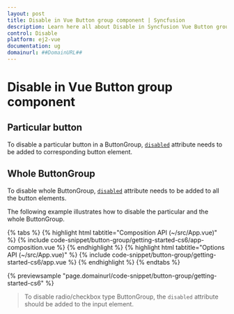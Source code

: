 ```yaml
---
layout: post
title: Disable in Vue Button group component | Syncfusion
description: Learn here all about Disable in Syncfusion Vue Button group component of Syncfusion Essential JS 2 and more.
control: Disable 
platform: ej2-vue
documentation: ug
domainurl: ##DomainURL##
---
```


# Disable in Vue Button group component

## Particular button

To disable a particular button in a ButtonGroup, [`disabled`](https://ej2.syncfusion.com/vue/documentation/api/button/#disabled) attribute needs to be added to corresponding button element.

## Whole ButtonGroup

To disable whole ButtonGroup, [`disabled`](https://ej2.syncfusion.com/vue/documentation/api/button/#disabled) attribute needs to be added to all the button elements. 

The following example illustrates how to disable the particular and the whole ButtonGroup.

{% tabs %}
{% highlight html tabtitle="Composition API (~/src/App.vue)" %}
{% include code-snippet/button-group/getting-started-cs6/app-composition.vue %}
{% endhighlight %}
{% highlight html tabtitle="Options API (~/src/App.vue)" %}
{% include code-snippet/button-group/getting-started-cs6/app.vue %}
{% endhighlight %}
{% endtabs %}
        
{% previewsample "page.domainurl/code-snippet/button-group/getting-started-cs6" %}

> To disable radio/checkbox type ButtonGroup, the `disabled` attribute should be added to the input element.